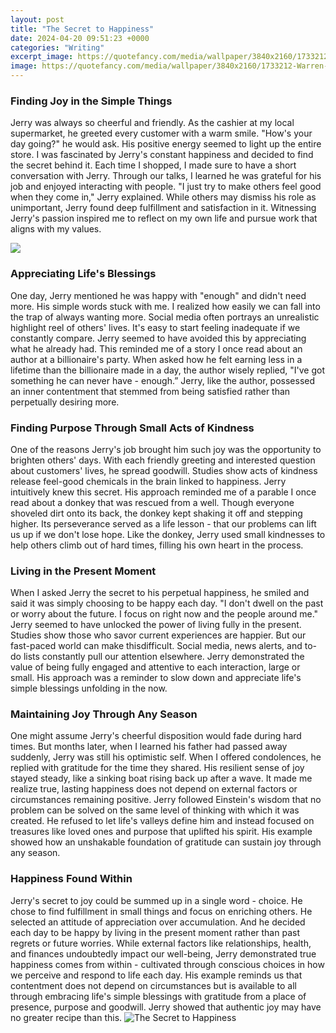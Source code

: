 ```yaml
---
layout: post
title: "The Secret to Happiness"
date: 2024-04-20 09:51:23 +0000
categories: "Writing"
excerpt_image: https://quotefancy.com/media/wallpaper/3840x2160/1733212-Warren-Buffett-Quote-The-secret-to-happiness-is-having-low.jpg
image: https://quotefancy.com/media/wallpaper/3840x2160/1733212-Warren-Buffett-Quote-The-secret-to-happiness-is-having-low.jpg
---
```


### Finding Joy in the Simple Things
Jerry was always so cheerful and friendly. As the cashier at my local supermarket, he greeted every customer with a warm smile. "How's your day going?" he would ask. His positive energy seemed to light up the entire store. I was fascinated by Jerry's constant happiness and decided to find the secret behind it.
Each time I shopped, I made sure to have a short conversation with Jerry. Through our talks, I learned he was grateful for his job and enjoyed interacting with people. "I just try to make others feel good when they come in," Jerry explained. While others may dismiss his role as unimportant, Jerry found deep fulfillment and satisfaction in it. Witnessing Jerry's passion inspired me to reflect on my own life and pursue work that aligns with my values.

![](https://howdoesshe.com/wp-content/uploads/2018/02/Secret-to-Happiness.jpg)
### Appreciating Life's Blessings
One day, Jerry mentioned he was happy with "enough" and didn't need more. His simple words stuck with me. I realized how easily we can fall into the trap of always wanting more. Social media often portrays an unrealistic highlight reel of others' lives. It's easy to start feeling inadequate if we constantly compare. Jerry seemed to have avoided this by appreciating what he already had. 
This reminded me of a story I once read about an author at a billionaire's party. When asked how he felt earning less in a lifetime than the billionaire made in a day, the author wisely replied, "I've got something he can never have - enough.” Jerry, like the author, possessed an inner contentment that stemmed from being satisfied rather than perpetually desiring more.
### Finding Purpose Through Small Acts of Kindness  
One of the reasons Jerry's job brought him such joy was the opportunity to brighten others' days. With each friendly greeting and interested question about customers' lives, he spread goodwill. Studies show acts of kindness release feel-good chemicals in the brain linked to happiness. Jerry intuitively knew this secret.
His approach reminded me of a parable I once read about a donkey that was rescued from a well. Though everyone shoveled dirt onto its back, the donkey kept shaking it off and stepping higher. Its perseverance served as a life lesson - that our problems can lift us up if we don't lose hope. Like the donkey, Jerry used small kindnesses to help others climb out of hard times, filling his own heart in the process.
### Living in the Present Moment
When I asked Jerry the secret to his perpetual happiness, he smiled and said it was simply choosing to be happy each day. "I don't dwell on the past or worry about the future. I focus on right now and the people around me." Jerry seemed to have unlocked the power of living fully in the present. 
Studies show those who savor current experiences are happier. But our fast-paced world can make thisdifficult. Social media, news alerts, and to-do lists constantly pull our attention elsewhere. Jerry demonstrated the value of being fully engaged and attentive to each interaction, large or small. His approach was a reminder to slow down and appreciate life's simple blessings unfolding in the now.
### Maintaining Joy Through Any Season
One might assume Jerry's cheerful disposition would fade during hard times. But months later, when I learned his father had passed away suddenly, Jerry was still his optimistic self. When I offered condolences, he replied with gratitude for the time they shared. His resilient sense of joy stayed steady, like a sinking boat rising back up after a wave.
It made me realize true, lasting happiness does not depend on external factors or circumstances remaining positive. Jerry followed Einstein's wisdom that no problem can be solved on the same level of thinking with which it was created. He refused to let life's valleys define him and instead focused on treasures like loved ones and purpose that uplifted his spirit. His example showed how an unshakable foundation of gratitude can sustain joy through any season.
### Happiness Found Within
Jerry's secret to joy could be summed up in a single word - choice. He chose to find fulfillment in small things and focus on enriching others. He selected an attitude of appreciation over accumulation. And he decided each day to be happy by living in the present moment rather than past regrets or future worries. 
While external factors like relationships, health, and finances undoubtedly impact our well-being, Jerry demonstrated true happiness comes from within - cultivated through conscious choices in how we perceive and respond to life each day. His example reminds us that contentment does not depend on circumstances but is available to all through embracing life's simple blessings with gratitude from a place of presence, purpose and goodwill. Jerry showed that authentic joy may have no greater recipe than this.
![The Secret to Happiness](https://quotefancy.com/media/wallpaper/3840x2160/1733212-Warren-Buffett-Quote-The-secret-to-happiness-is-having-low.jpg)